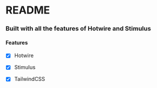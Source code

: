 # README

### Built with all the features of Hotwire and Stimulus
#### Features
- [x] Hotwire
- [x] Stimulus
- [x] TailwindCSS


